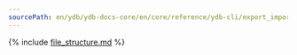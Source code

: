 ```yaml
---
sourcePath: en/ydb/ydb-docs-core/en/core/reference/ydb-cli/export_import/file_structure.md
---
```


{% include [file_structure.md](_includes/file_structure.md) %}
